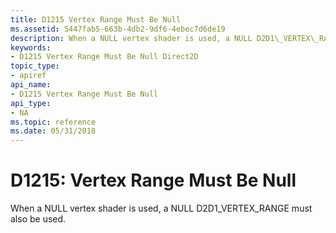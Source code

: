 ```yaml
---
title: D1215 Vertex Range Must Be Null
ms.assetid: 5447fab5-663b-4db2-9df6-4ebec7d6de19
description: When a NULL vertex shader is used, a NULL D2D1\_VERTEX\_RANGE must also be used.
keywords:
- D1215 Vertex Range Must Be Null Direct2D
topic_type:
- apiref
api_name:
- D1215 Vertex Range Must Be Null
api_type:
- NA
ms.topic: reference
ms.date: 05/31/2018
---
```


# D1215: Vertex Range Must Be Null

When a NULL vertex shader is used, a NULL D2D1\_VERTEX\_RANGE must also be used.





 

 

 
